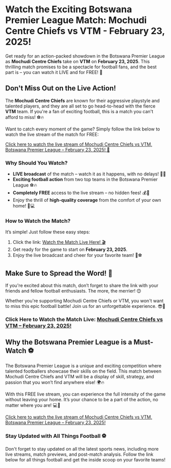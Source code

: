 # Watch the Exciting Botswana Premier League Match: Mochudi Centre Chiefs vs VTM - February 23, 2025!

Get ready for an action-packed showdown in the Botswana Premier League as **Mochudi Centre Chiefs** take on **VTM** on **February 23, 2025**. This thrilling match promises to be a spectacle for football fans, and the best part is – you can watch it LIVE and for FREE! 🎉

## Don't Miss Out on the Live Action!

The **Mochudi Centre Chiefs** are known for their aggressive playstyle and talented players, and they are all set to go head-to-head with the fierce **VTM** team. If you're a fan of exciting football, this is a match you can't afford to miss! ⚽🔥

Want to catch every moment of the game? Simply follow the link below to watch the live stream of the match for FREE:

[Click here to watch the live stream of Mochudi Centre Chiefs vs VTM, Botswana Premier League – February 23, 2025! 🎥](https://tinyurl.com/livestreamfreeo?st=Mochudi+Centre+Chiefs+vs+VTM&si=gh)

### Why Should You Watch?

- **LIVE broadcast** of the match – watch it as it happens, with no delays! 📅⏰
- **Exciting football action** from two top teams in the Botswana Premier League ⚽🔥
- **Completely FREE** access to the live stream – no hidden fees! 💰💯
- Enjoy the thrill of **high-quality coverage** from the comfort of your own home! 🏡💻

### How to Watch the Match?

It’s simple! Just follow these easy steps:

1. Click the link: [Watch the Match Live Here! 🎬](https://tinyurl.com/livestreamfreeo?st=Mochudi+Centre+Chiefs+vs+VTM&si=gh)
2. Get ready for the game to start on **February 23, 2025**.
3. Enjoy the live broadcast and cheer for your favorite team! 🙌⚽

## Make Sure to Spread the Word! 📢

If you're excited about this match, don’t forget to share the link with your friends and fellow football enthusiasts. The more, the merrier! 😊

Whether you're supporting Mochudi Centre Chiefs or VTM, you won't want to miss this epic football battle! Join us for an unforgettable experience. 😎🎉

### Click Here to Watch the Match Live: [Mochudi Centre Chiefs vs VTM – February 23, 2025!](https://tinyurl.com/livestreamfreeo?st=Mochudi+Centre+Chiefs+vs+VTM&si=gh)

## Why the Botswana Premier League is a Must-Watch ⚽

The Botswana Premier League is a unique and exciting competition where talented footballers showcase their skills on the field. This match between Mochudi Centre Chiefs and VTM will be a display of skill, strategy, and passion that you won’t find anywhere else! 🌍🔥

With this FREE live stream, you can experience the full intensity of the game without leaving your home. It’s your chance to be a part of the action, no matter where you are! 💻🎥

[Click here to watch the live stream of Mochudi Centre Chiefs vs VTM, Botswana Premier League – February 23, 2025!](https://tinyurl.com/livestreamfreeo?st=Mochudi+Centre+Chiefs+vs+VTM&si=gh)

### Stay Updated with All Things Football ⚽

Don't forget to stay updated on all the latest sports news, including more live streams, match previews, and post-match analysis. Follow the link below for all things football and get the inside scoop on your favorite teams!
